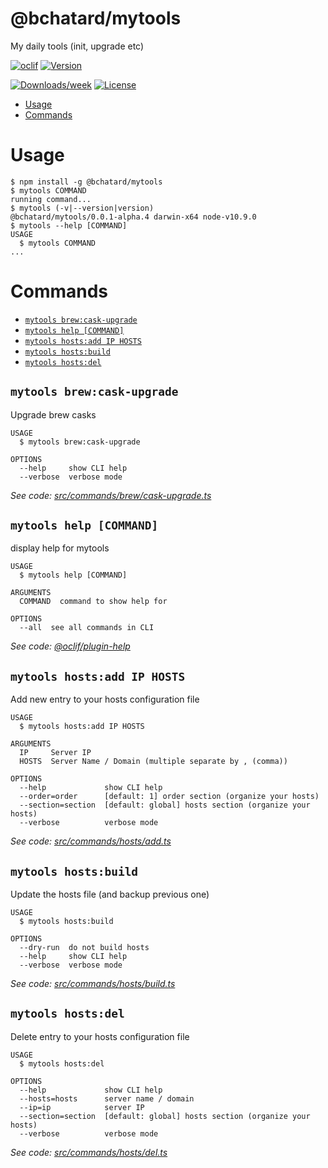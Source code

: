 @bchatard/mytools
=================

My daily tools (init, upgrade etc)

[![oclif](https://img.shields.io/badge/cli-oclif-brightgreen.svg?style=flat-square)](https://oclif.io)
[![Version](https://img.shields.io/npm/v/@bchatard/mytools.svg?style=flat-square&logo=npm)](https://npmjs.org/package/@bchatard/mytools)

[![Downloads/week](https://img.shields.io/npm/dw/@bchatard/mytools.svg?style=flat-square)](https://npmjs.org/package/@bchatard/mytools)
[![License](https://img.shields.io/npm/l/@bchatard/mytools.svg?style=flat-square&logo=github)](https://github.com/bchatard/mytools/blob/master/package.json)

<!-- toc -->
* [Usage](#usage)
* [Commands](#commands)
<!-- tocstop -->
# Usage
<!-- usage -->
```sh-session
$ npm install -g @bchatard/mytools
$ mytools COMMAND
running command...
$ mytools (-v|--version|version)
@bchatard/mytools/0.0.1-alpha.4 darwin-x64 node-v10.9.0
$ mytools --help [COMMAND]
USAGE
  $ mytools COMMAND
...
```
<!-- usagestop -->
# Commands
<!-- commands -->
* [`mytools brew:cask-upgrade`](#mytools-brewcask-upgrade)
* [`mytools help [COMMAND]`](#mytools-help-command)
* [`mytools hosts:add IP HOSTS`](#mytools-hostsadd-ip-hosts)
* [`mytools hosts:build`](#mytools-hostsbuild)
* [`mytools hosts:del`](#mytools-hostsdel)

## `mytools brew:cask-upgrade`

Upgrade brew casks

```
USAGE
  $ mytools brew:cask-upgrade

OPTIONS
  --help     show CLI help
  --verbose  verbose mode
```

_See code: [src/commands/brew/cask-upgrade.ts](https://github.com/bchatard/mytools/blob/v0.0.1-alpha.4/src/commands/brew/cask-upgrade.ts)_

## `mytools help [COMMAND]`

display help for mytools

```
USAGE
  $ mytools help [COMMAND]

ARGUMENTS
  COMMAND  command to show help for

OPTIONS
  --all  see all commands in CLI
```

_See code: [@oclif/plugin-help](https://github.com/oclif/plugin-help/blob/v2.1.1/src/commands/help.ts)_

## `mytools hosts:add IP HOSTS`

Add new entry to your hosts configuration file

```
USAGE
  $ mytools hosts:add IP HOSTS

ARGUMENTS
  IP     Server IP
  HOSTS  Server Name / Domain (multiple separate by , (comma))

OPTIONS
  --help             show CLI help
  --order=order      [default: 1] order section (organize your hosts)
  --section=section  [default: global] hosts section (organize your hosts)
  --verbose          verbose mode
```

_See code: [src/commands/hosts/add.ts](https://github.com/bchatard/mytools/blob/v0.0.1-alpha.4/src/commands/hosts/add.ts)_

## `mytools hosts:build`

Update the hosts file (and backup previous one)

```
USAGE
  $ mytools hosts:build

OPTIONS
  --dry-run  do not build hosts
  --help     show CLI help
  --verbose  verbose mode
```

_See code: [src/commands/hosts/build.ts](https://github.com/bchatard/mytools/blob/v0.0.1-alpha.4/src/commands/hosts/build.ts)_

## `mytools hosts:del`

Delete entry to your hosts configuration file

```
USAGE
  $ mytools hosts:del

OPTIONS
  --help             show CLI help
  --hosts=hosts      server name / domain
  --ip=ip            server IP
  --section=section  [default: global] hosts section (organize your hosts)
  --verbose          verbose mode
```

_See code: [src/commands/hosts/del.ts](https://github.com/bchatard/mytools/blob/v0.0.1-alpha.4/src/commands/hosts/del.ts)_
<!-- commandsstop -->
